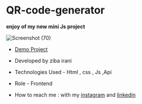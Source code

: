 # QR-code-generator
**enjoy of my new mini Js project**

![Screenshot (70)](https://github.com/ziba-irani/SassProject/assets/125620113/37087219-e0b2-4d18-b002-b5a2deaf4ea6)

- [Demo Project](https://ziba-irani.github.io/QR-code-generator/)

- Developed by ziba irani

- Technologies Used - Html , css , Js ,Api

- Role - Frontend

- How to reach me : with my [instagram](https://instagram.com/zibairani_dev/) and [linkedin](https://www.linkedin.com/in/ziba-irani-developr/)

